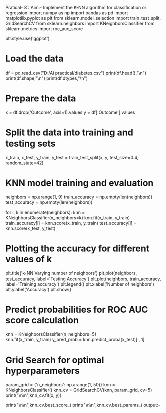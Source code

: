 Pratical- 8 : 
Aim:- Implement the K-NN algorithm for classification or regression
import numpy as np
import pandas as pd
import matplotlib.pyplot as plt
from sklearn.model_selection import train_test_split, GridSearchCV
from sklearn.neighbors import KNeighborsClassifier
from sklearn.metrics import roc_auc_score

plt.style.use('ggplot')

# Load the data
df = pd.read_csv("D:/Ai practical/diabetes.csv")
print(df.head(),"\n")
print(df.shape,"\n")
print(df.dtypes,"\n")

# Prepare the data
x = df.drop('Outcome', axis=1).values
y = df['Outcome'].values

# Split the data into training and testing sets
x_train, x_test, y_train, y_test = train_test_split(x, y, test_size=0.4, random_state=42)

# KNN model training and evaluation
neighbors = np.arange(1, 9)
train_accuracy = np.empty(len(neighbors))
test_accuracy = np.empty(len(neighbors))

for i, k in enumerate(neighbors):
    knn = KNeighborsClassifier(n_neighbors=k)
    knn.fit(x_train, y_train)
    train_accuracy[i] = knn.score(x_train, y_train)
    test_accuracy[i] = knn.score(x_test, y_test)

# Plotting the accuracy for different values of k
plt.title('k-NN Varying number of neighbors')
plt.plot(neighbors, test_accuracy, label='Testing Accuracy')
plt.plot(neighbors, train_accuracy, label='Training accuracy')
plt.legend()
plt.xlabel('Number of neighbors')
plt.ylabel('Accuracy')
plt.show()

# Predict probabilities for ROC AUC score calculation
knn = KNeighborsClassifier(n_neighbors=5)  
knn.fit(x_train, y_train)
y_pred_prob = knn.predict_proba(x_test)[:, 1]

# Grid Search for optimal hyperparameters
param_grid = {'n_neighbors': np.arange(1, 50)}
knn = KNeighborsClassifier()
knn_cv = GridSearchCV(knn, param_grid, cv=5)
print("\n\n",knn_cv.fit(x, y))

print("\n\n",knn_cv.best_score_)
print("\n\n",knn_cv.best_params_)
output:-








